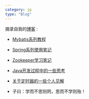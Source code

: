 ```yaml
---
category: jp
type: "Blog"
---
```


摘录自我的<a href="http://www.hifreud.com/">博客</a> :

* <a href="http://www.hifreud.com/tag/#mybatis-ref" target="_blank">Mybatis系列教程</a>
* <a href="http://www.hifreud.com/tag/#Spring-ref" target="_blank">Spring系列使用笔记</a>
* <a href="http://www.hifreud.com/tag/#zookeeper-ref" target="_blank">Zookeeper学习笔记</a>
* <a href="http://www.hifreud.com/tag/#深入理解java-ref" target="_blank">Java开发过程中的一些思考</a>
* <a href="http://www.hifreud.com/tag/#定时器设计-ref" target="_blank">关于定时器的一些个人见解</a>



* 子曰：学而不思则罔，思而不学则殆！